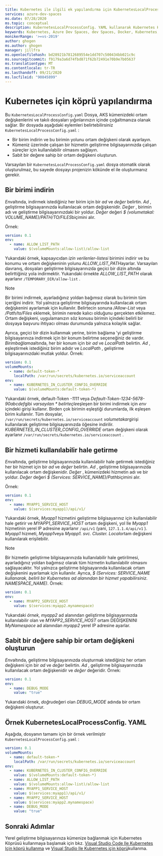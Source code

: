 ```yaml
---
title: Kubernetes ile ilgili ek yapılandırma için KubernetesLocalProcessConfig. YAML kullanma
services: azure-dev-spaces
ms.date: 07/28/2020
ms.topic: conceptual
description: KubernetesLocalProcessConfig. YAML kullanarak Kubernetes Köprüsü için ek yapılandırma seçeneklerini açıklar
keywords: Kubernetes, Azure Dev Spaces, dev Spaces, Docker, Kubernetes, Azure, AKS, Azure Kubernetes hizmeti, kapsayıcılar için köprü oluşturma
monikerRange: '>=vs-2019'
author: ghogen
ms.author: ghogen
manager: jillfra
ms.openlocfilehash: bd28921b7812689554e1dd707c500434bb021c9c
ms.sourcegitcommit: f9179a3a6d74fbd871f62b72491e70b9e7b05637
ms.translationtype: MT
ms.contentlocale: tr-TR
ms.lasthandoff: 09/21/2020
ms.locfileid: "90845899"
---
```

# <a name="configure-bridge-to-kubernetes"></a>Kubernetes için köprü yapılandırma

Bu `KubernetesLocalProcessConfig.yaml` Dosya, AKS kümenizdeki ortam değişkenlerini ve takılı dosyaları yığınlarınızın içinde çoğaltmanıza olanak sağlar. Bir dosyada aşağıdaki eylemleri belirtebilirsiniz `KubernetesLocalProcessConfig.yaml` :

* Bir birim indirin ve bu birimin yolunu ortam değişkeni olarak ayarlayın.
* Kümeniz üzerinde çalışan bir hizmetin geliştirme bilgisayarınızda çalışan süreçler için kullanılabilir olmasını sağlayın.
* Sabit bir değere sahip bir ortam değişkeni oluşturun.

Varsayılan bir `KubernetesLocalProcessConfig.yaml` dosya otomatik olarak oluşturulmaz, bu sayede dosyayı projenizin kökünde el ile oluşturmanız gerekir.

## <a name="download-a-volume"></a>Bir birimi indirin

*Env*altında, indirmek istediğiniz her birim için bir *ad* ve *değer* belirtin. *Ad* , geliştirme bilgisayarınızda kullanılacak ortam değişkenidir. *Değer* , birimin adı ve geliştirme bilgisayarınızdaki bir yoldur. *Değer* değeri *$ (volumetakal: VOLUME_NAME)/PATH/TO/FILES*biçimini alır.

Örnek:

```yaml
version: 0.1
env:
  - name: ALLOW_LIST_PATH
    value: $(volumeMounts:allow-list)/allow-list
```

Yukarıdaki örnek, kapsayıcıdan *izin verilenler-listesi* birimini indirir ve bu konumu ve ortam değişkeninin yolunu *ALLOW_LIST_PATH*ayarlar. Varsayılan davranış, dosyaları geliştirme bilgisayarınızda geçici bir dizin altında belirttiğiniz yola indirmektir. Yukarıdaki örnekte *ALLOW_LIST_PATH* olarak ayarlanır `/TEMPORARY_DIR/allow-list` . 

> [!NOTE]
> Bir birimi indirmek, ayarladığınız yoldan bağımsız olarak bu birimin tüm içeriğini indirir. Yol yalnızca geliştirme bilgisayarında kullanılacak ortam değişkenini ayarlamak için kullanılır. Belirtecin sonuna */Allow-List* veya */Path/to/Files* eklemek, birimin nerede kalıcı olduğunu gerçekten etkilemez. Ortam değişkeni, uygulamanızın söz konusu birimin içindeki belirli bir dosyaya başvuru ihtiyacı olması durumunda yalnızca kolaylık sağlar.

Ayrıca, geçici bir dizin kullanmak yerine, birim bağlama 'yi geliştirme bilgisayarınıza indirmek için bir konum belirtme seçeneğiniz de vardır. *Birimbağlama*altında, her bir konum için bir *ad* ve *LocalPath* belirtin. *Ad* , eşleştirmek istediğiniz birim adıdır ve *LocalPath* , geliştirme bilgisayarınızdaki mutlak yoldur. Örnek:

```yaml
version: 0.1
volumeMounts:
  - name: default-token-*
    localPath: /var/run/secrets/kubernetes.io/serviceaccount
env:
  - name: KUBERNETES_IN_CLUSTER_CONFIG_OVERRIDE
    value: $(volumeMounts:default-token-*)
```

Yukarıdaki örnek, default-Token *-1111* veya *Default-Token-1234-5678-90abcdef*gibi *varsayılan \* belirteçle*eşleşen bir birimi indirmek için *env* içindeki girişi kullanır. Birden çok birimin eşleştiği durumlarda, ilk eşleşen birim kullanılır. Tüm dosyalar, `/var/run/secrets/kubernetes.io/serviceaccount` *volumetakar*girişi kullanılarak geliştirme bilgisayarınızda öğesine indirilir. *KUBERNETES_IN_CLUSTER_CONFIG_OVERRIDE* ortam değişkeni olarak ayarlanır `/var/run/secrets/kubernetes.io/serviceaccount` .

## <a name="make-a-service-available"></a>Bir hizmeti kullanılabilir hale getirme

*Env*altında, geliştirme bilgisayarınızda kullanılabilir hale getirmek istediğiniz her bir hizmet için bir *ad* ve *değer* belirtin. *Ad* , geliştirme bilgisayarınızda kullanılacak ortam değişkenidir. *Değer* , kümenizdeki hizmetin adı ve bir yoldur. *Değer* değeri *$ (Services: SERVICE_NAME)/Path*biçimini alır.

Örnek:

```yaml
version: 0.1
env:
  - name: MYAPP1_SERVICE_HOST
    value: $(services:myapp1)/api/v1/
```

Yukarıdaki örnek, *Myapp1* hizmetini geliştirme bilgisayarınız için kullanılabilir hale getirir ve *MYAPP1_SERVICE_HOST* ortam değişkeni, yol Ile *Myapp1* hizmetinin yerel IP adresine ayarlanır `/api/v1` (yani, `127.1.1.4/api/v1` ). *Myapp1* hizmeti, *Myapp1*veya *Myapp1. svc. Cluster. Local*ortam değişkeni kullanılarak erişilebilir.

> [!NOTE]
> Bir hizmetin geliştirme bilgisayarınızda kullanılabilir hale getirilmesi, ayarladığınız yoldan bağımsız olarak tüm hizmetin kullanılabilir olmasını sağlayacaktır. Yol yalnızca geliştirme bilgisayarında kullanılacak ortam değişkenini ayarlamak için kullanılır.
Ayrıca, *$ (Services: SERVICE_NAME kullanarak, belirli bir Kubernetes ad alanından bir hizmet yapabilirsiniz. NAMESPACE_NAME)*. Örnek:

```yaml
version: 0.1
env:
  - name: MYAPP2_SERVICE_HOST
    value: $(services:myapp2.mynamespace)
```

Yukarıdaki *örnek,* *myapp2* ad alanından geliştirme bilgisayarınızda kullanılabilir olan ve *MYAPP2_SERVICE_HOST* ortam DEĞIŞKENINI *MyNamespace* ad alanından *myapp2* yerel IP adresine ayarlar.

## <a name="create-an-environment-variable-with-a-constant-value"></a>Sabit bir değere sahip bir ortam değişkeni oluşturun

*Env*altında, geliştirme bilgisayarınızda oluşturmak istediğiniz her ortam değişkeni için bir *ad* ve *değer* belirtin. *Ad* , geliştirme bilgisayarınızda kullanılacak ortam değişkenidir ve *değer* değeridir. Örnek:

```yaml
version: 0.1
env:
  - name: DEBUG_MODE
    value: "true"
```

Yukarıdaki örnek, *doğru*değeri olan *DEBUG_MODE* adında bir ortam değişkeni oluşturur.

## <a name="example-kuberneteslocalprocessconfigyaml"></a>Örnek KubernetesLocalProcessConfig. YAML

Aşağıda, dosyanın tamamı için bir örnek verilmiştir `KubernetesLocalProcessConfig.yaml` :

```yaml
version: 0.1
volumeMounts:
  - name: default-token-*
    localPath: /var/run/secrets/kubernetes.io/serviceaccount
env:
  - name: KUBERNETES_IN_CLUSTER_CONFIG_OVERRIDE
    value: $(volumeMounts:default-token-*)
  - name: ALLOW_LIST_PATH
    value: $(volumeMounts:allow-list)/allow-list
  - name: MYAPP1_SERVICE_HOST
    value: $(services:myapp1)/api/v1/
  - name: MYAPP2_SERVICE_HOST
    value: $(services:myapp2.mynamespace)
  - name: DEBUG_MODE 
    value: "true"
```

## <a name="next-steps"></a>Sonraki Adımlar

Yerel geliştirme bilgisayarınıza kümenize bağlanmak için Kubernetes Köprüsü kullanmaya başlamak için bkz. [Visual Studio Code Ile Kubernetes Için köprü kullanma][bridge-to-kubernetes-vs-code] ve [Visual Studio Ile Kubernetes için köprü][bridge-to-kubernetes-vs]kullanma.

[bridge-to-kubernetes-vs-code]: https://code.visualstudio.com/docs/containers/bridge-to-kubernetes
[bridge-to-kubernetes-vs]: bridge-to-kubernetes.md
